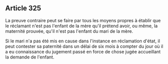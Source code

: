 Article 325
----
La preuve contraire peut se faire par tous les moyens propres à établir que le
réclamant n'est pas l'enfant de la mère qu'il prétend avoir, ou même, la
maternité prouvée, qu'il n'est pas l'enfant du mari de la mère.

Si le mari n'a pas été mis en cause dans l'instance en réclamation d'état, il
peut contester sa paternité dans un délai de six mois à compter du jour où il a
eu connaissance du jugement passé en force de chose jugée accueillant la demande
de l'enfant.
